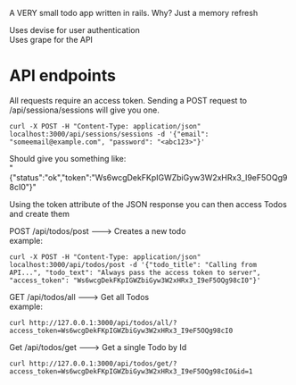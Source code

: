 A VERY small todo app written in rails.
Why?
Just a memory refresh

Uses devise for user authentication   
Uses grape for the API

# API endpoints
All requests require an access token. Sending a POST request to   
/api/sessiona/sessions will give you one.

```shell   
curl -X POST -H "Content-Type: application/json" localhost:3000/api/sessions/sessions -d '{"email": "someemail@example.com", "password": "<abc123>"}'
```

Should give you something like:   
"{\"status\":\"ok\",\"token\":\"Ws6wcgDekFKpIGWZbiGyw3W2xHRx3_I9eF5OQg98cI0\"}"

Using the token attribute of the JSON response you can then access Todos and create them

POST /api/todos/post ---> Creates a new todo  
example:   
```shell   
curl -X POST -H "Content-Type: application/json" localhost:3000/api/todos/post -d '{"todo_title": "Calling from API...", "todo_text": "Always pass the access token to server", "access_token": "Ws6wcgDekFKpIGWZbiGyw3W2xHRx3_I9eF5OQg98cI0"}'
```

GET /api/todos/all ---> Get all Todos   
example:   
```shell   
curl http://127.0.0.1:3000/api/todos/all/?access_token=Ws6wcgDekFKpIGWZbiGyw3W2xHRx3_I9eF5OQg98cI0
```

Get /api/todos/get ---> Get a single Todo by Id   
```shell
curl http://127.0.0.1:3000/api/todos/get/?access_token=Ws6wcgDekFKpIGWZbiGyw3W2xHRx3_I9eF5OQg98cI0&id=1
```
